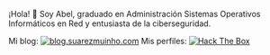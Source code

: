 ¡Hola! 👋 Soy Abel, graduado en Administración Sistemas Operativos Informáticos en Red y entusiasta de la ciberseguridad.

Mi blog:
[![blog.suarezmuinho.com](https://img.shields.io/badge/Ghost-000?style=for-the-badge&logo=ghost&logoColor=yellow)]([https://blog.suarezmuinho.com])
Mis perfiles:
[![Hack The Box](https://img.shields.io/badge/HackTheBox-111927?style=for-the-badge&logo=Hack%20The%20Box&logoColor=9FEF00)]([https://www.hackthebox.eu/profile/TU_ID](https://app.hackthebox.com/profile/1673263))
